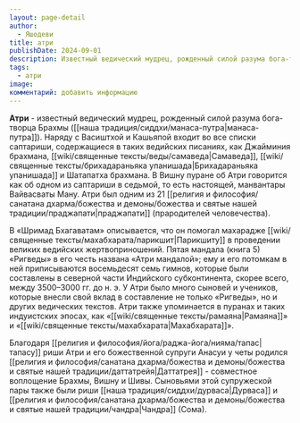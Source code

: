 ```yaml
---
layout: page-detail
author:
  - Яшодеви
title: атри
publishDate: 2024-09-01
description: Известный ведический мудрец, рожденный силой разума бога-творца Брахмы (манаса-путра). Наряду с Васиштхой и Кашьяпой входит во все списки саптариши, содержащиеся в таких ведийских писаниях, как Джайминия брахмана, Самаведа, Брихадараньяка упанишада и Шатапатха брахмана. В Вишну пуране об Атри говорится как об одном из саптариши в седьмой, то есть настоящей, манвантары Вайвасваты Ману. Атри был одним из 21 праджапати (прародителей человечества).
tags:
  - атри
image: 
комментарий: добавить информацию
---
```

**Атри** - известный ведический мудрец, рожденный силой разума бога-творца Брахмы ([[наша традиция/сиддхи/манаса-путра|манаса-путра]]). Наряду с Васиштхой и Кашьяпой входит во все списки саптариши, содержащиеся в таких ведийских писаниях, как Джайминия брахмана, [[wiki/священные тексты/веды/самаведа|Самаведа]], [[wiki/священные тексты/брихадараньяка упанишада|Брихадараньяка упанишада]] и Шатапатха брахмана. В Вишну пуране об Атри говорится как об одном из саптариши в седьмой, то есть настоящей, манвантары Вайвасваты Ману. Атри был одним из 21 [[религия и философия/санатана дхарма/божества и демоны/божества и святые нашей традиции/праджапати|праджапати]] (прародителей человечества).

В «Шримад Бхагаватам» описывается, что он помогал махарадже [[wiki/священные тексты/махабхарата/парикшит|Парикшиту]] в проведении великих ведийских жертвоприношений. Пятая мандала (книга 5) «Ригведы» в его честь названа «Атри мандалой»; ему и его потомкам в ней приписываются восемьдесят семь гимнов, которые были составлены в северной части Индийского субконтинента, скорее всего, между 3500–3000 гг. до н. э. У Атри было много сыновей и учеников, которые внесли свой вклад в составление не только «Ригведы», но и других ведических текстов. Атри также упоминается в пуранах и таких индуистских эпосах, как «[[wiki/священные тексты/рамаяна|Рамаяна]]» и «[[wiki/священные тексты/махабхарата|Махабхарата]]».

Благодаря [[религия и философия/йога/раджа-йога/нияма/тапас|тапасу]] риши Атри и его божественной супруги Анасуи у четы родился [[религия и философия/санатана дхарма/божества и демоны/божества и святые нашей традиции/даттатрейя|Даттатрея]] - совместное воплощение Брахмы, Вишну и Шивы. Сыновьями этой супружеской пары также были риши [[наша традиция/сиддхи/дурваса|Дурваса]] и [[религия и философия/санатана дхарма/божества и демоны/божества и святые нашей традиции/чандра|Чандра]] (Сома).


